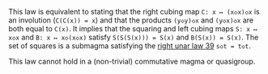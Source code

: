 This law is equivalent to stating that the right cubing map `C: x ↦ (x◇x)◇x` is an involution (`C(C(x)) = x`) and that the products `(y◇y)◇x` and `(y◇x)◇x` are both equal to `C(x)`.  It implies that the squaring and left cubing maps `S: x ↦ x◇x` and `B: x ↦ x◇(x◇x)` satisfy `S(S(S(x))) = S(x)` and `B(S(x)) = S(x)`.  The set of squares is a submagma satisfying the [right unar law 39](https://teorth.github.io/equational_theories/implications/?39) `s◇t = t◇t`.

This law cannot hold in a (non-trivial) commutative magma or quasigroup.
